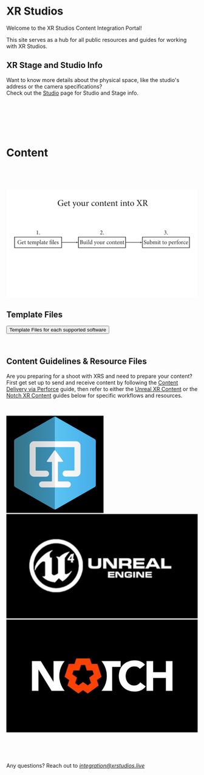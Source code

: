 # XR Studios
Welcome to the XR Studios Content Integration Portal!

This site serves as a hub for all public resources and guides for working with XR Studios.  

## XR Stage and Studio Info
Want to know more details about the physical space, like the studio's address or the camera specifications?  
Check out the [Studio](docs/stage/sunset/studioInfo.md) page for Studio and Stage info.

&nbsp;

&nbsp;

&nbsp;

# Content <!-- {docsify-ignore} -->

&nbsp;

&nbsp;

![img](img/flowchart.jpg ':size=50%')

## Template Files
<a href="https://xr-studios.github.io/#/docs/content/templates"><button type="button">Template Files for each supported software</button></a>

&nbsp;

## Content Guidelines & Resource Files
Are you preparing for a shoot with XRS and need to prepare your content?  
First get set up to send and receive content by following the [Content Delivery via Perforce](docs/content/perforce.md) guide, then refer to either the [Unreal XR Content](docs/content/unreal.md) or the [Notch XR Content](docs/content/notch.md) guides below for specific workflows and resources.

&nbsp;

[![Foo](img/p4v/logo.png ':size=90x90')](docs/content/perforce.md)
[![Foo](img/ue4/logo.jpg ':size=160x90')](docs/content/unreal.md)
[![Foo](img/notch/logo.jpg ':size=160x90')](docs/content/notch.md)

&nbsp;

&nbsp;

Any questions? Reach out to *integration@xrstudios.live*